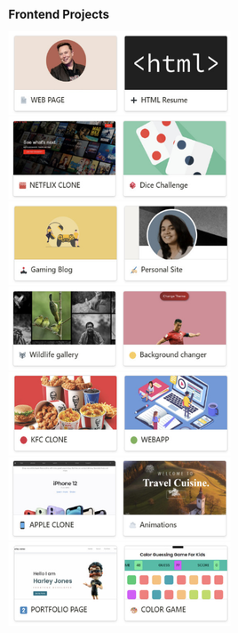 ## Frontend Projects
[<img src="https://github.com/NishitaErvantikar9/Frontend-Projects/blob/main/Images/image_part_001.jpg" height="150px" width="200px">]()[<img src="https://github.com/NishitaErvantikar9/Frontend-Projects/blob/main/Images/image_part_002.jpg" height="150px" width="200px">]()[<img src="https://github.com/NishitaErvantikar9/Frontend-Projects/blob/main/Images/image_part_003.jpg" height="150px" width="200px">]()[<img src="https://github.com/NishitaErvantikar9/Frontend-Projects/blob/main/Images/image_part_004.jpg" height="150px" width="200px">]()[<img src="https://github.com/NishitaErvantikar9/Frontend-Projects/blob/main/Images/image_part_005.jpg" height="150px" width="200px">]()[<img src="https://github.com/NishitaErvantikar9/Frontend-Projects/blob/main/Images/image_part_006.jpg" height="150px" width="200px">]()[<img src="https://github.com/NishitaErvantikar9/Frontend-Projects/blob/main/Images/image_part_007.jpg" height="150px" width="200px">]()[<img src="https://github.com/NishitaErvantikar9/Frontend-Projects/blob/main/Images/image_part_008.jpg" height="150px" width="200px">]()[<img src="https://github.com/NishitaErvantikar9/Frontend-Projects/blob/main/Images/image_part_009.jpg" height="150px" width="200px">]()[<img src="https://github.com/NishitaErvantikar9/Frontend-Projects/blob/main/Images/image_part_010.jpg" height="150px" width="200px">]()[<img src="https://github.com/NishitaErvantikar9/Frontend-Projects/blob/main/Images/image_part_011.jpg" height="150px" width="200px">]()[<img src="https://github.com/NishitaErvantikar9/Frontend-Projects/blob/main/Images/image_part_012.jpg" height="150px" width="200px">]()[<img src="https://github.com/NishitaErvantikar9/Frontend-Projects/blob/main/Images/image_part_013.jpg" height="150px" width="200px">]()[<img src="https://github.com/NishitaErvantikar9/Frontend-Projects/blob/main/Images/image_part_014.jpg" height="150px" width="200px">]()
